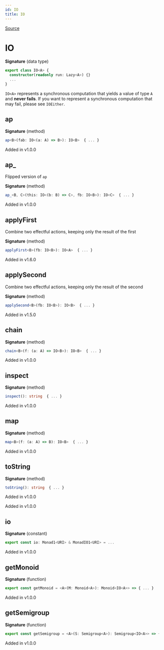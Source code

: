 ```yaml
---
id: IO
title: IO
---
```


[Source](https://github.com/gcanti/fp-ts/blob/master/src/IO.ts)

# IO

**Signature** (data type)

```ts
export class IO<A> {
  constructor(readonly run: Lazy<A>) {}
  ...
}
```

`IO<A>` represents a synchronous computation that yields a value of type `A` and **never fails**.
If you want to represent a synchronous computation that may fail, please see `IOEither`.

## ap

**Signature** (method)

```ts
ap<B>(fab: IO<(a: A) => B>): IO<B>  { ... }
```

Added in v1.0.0

## ap\_

Flipped version of `ap`

**Signature** (method)

```ts
ap_<B, C>(this: IO<(b: B) => C>, fb: IO<B>): IO<C>  { ... }
```

Added in v1.0.0

## applyFirst

Combine two effectful actions, keeping only the result of the first

**Signature** (method)

```ts
applyFirst<B>(fb: IO<B>): IO<A>  { ... }
```

Added in v1.6.0

## applySecond

Combine two effectful actions, keeping only the result of the second

**Signature** (method)

```ts
applySecond<B>(fb: IO<B>): IO<B>  { ... }
```

Added in v1.5.0

## chain

**Signature** (method)

```ts
chain<B>(f: (a: A) => IO<B>): IO<B>  { ... }
```

Added in v1.0.0

## inspect

**Signature** (method)

```ts
inspect(): string  { ... }
```

Added in v1.0.0

## map

**Signature** (method)

```ts
map<B>(f: (a: A) => B): IO<B>  { ... }
```

Added in v1.0.0

## toString

**Signature** (method)

```ts
toString(): string  { ... }
```

Added in v1.0.0

Added in v1.0.0

## io

**Signature** (constant)

```ts
export const io: Monad1<URI> & MonadIO1<URI> = ...
```

Added in v1.0.0

## getMonoid

**Signature** (function)

```ts
export const getMonoid = <A>(M: Monoid<A>): Monoid<IO<A>> => { ... }
```

Added in v1.0.0

## getSemigroup

**Signature** (function)

```ts
export const getSemigroup = <A>(S: Semigroup<A>): Semigroup<IO<A>> => { ... }
```

Added in v1.0.0

